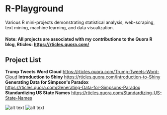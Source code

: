 # R-Playground
Various R mini-projects demonstrating statistical analysis, web-scraping, text mining, machine learning, and data visualization.
#### Note: All projects are associated with my contributions to the Quora R blog, Rticles: https://rticles.quora.com/

## Project List
<b>Trump Tweets Word Cloud</b> https://rticles.quora.com/Trump-Tweets-Word-Cloud
<b>Introduction to Shiny</b> https://rticles.quora.com/Introduction-to-Shiny
<b>Generating Data for Simpson's Paradox</b> https://rticles.quora.com/Generating-Data-for-Simpsons-Paradox <br>
<b>Standardizing US State Names</b> https://rticles.quora.com/Standardizing-US-State-Names <br>

![alt text](https://qph.fs.quoracdn.net/main-qimg-3fad725271a5cf9afd8fb7d3c7f3da8c)
![alt text](https://qph.fs.quoracdn.net/main-qimg-8afec86ab2d4fa5f9e02f4fc1837a755)
